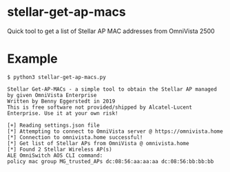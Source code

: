 # stellar-get-ap-macs
Quick tool to get a list of Stellar AP MAC addresses from OmniVista 2500

# Example
```
$ python3 stellar-get-ap-macs.py 

Stellar Get-AP-MACs - a simple tool to obtain the Stellar AP managed by given OmniVista Enterprise
Written by Benny Eggerstedt in 2019
This is free software not provided/shipped by Alcatel-Lucent Enterprise. Use it at your own risk!

[+] Reading settings.json file
[*] Attempting to connect to OmniVista server @ https://omnivista.home
[*] Connection to omnivista.home successful!
[*] Get list of Stellar APs from OmniVista @ omnivista.home
[*] Found 2 Stellar Wireless AP(s)
ALE OmniSwitch AOS CLI command:
policy mac group MG_trusted_APs dc:08:56:aa:aa:aa dc:08:56:bb:bb:bb
```
